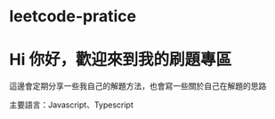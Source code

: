# leetcode-pratice
<h1>Hi 你好，歡迎來到我的刷題專區</h1>
<p>這邊會定期分享一些我自己的解題方法，也會寫一些關於自己在解題的思路</p>
<p>主要語言：Javascript、Typescript</p>